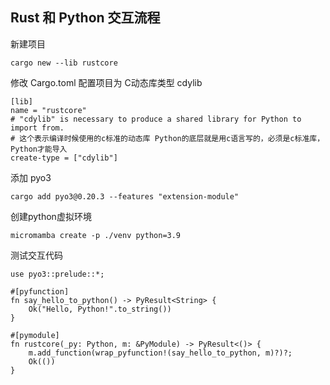 
## Rust 和 Python 交互流程

新建项目
```shell
cargo new --lib rustcore
```

修改 Cargo.toml 配置项目为 C动态库类型 cdylib
```shell
[lib]
name = "rustcore"
# "cdylib" is necessary to produce a shared library for Python to import from.
# 这个表示编译时候使用的c标准的动态库 Python的底层就是用c语言写的，必须是c标准库，Python才能导入
create-type = ["cdylib"]
```

添加 pyo3
```shell
cargo add pyo3@0.20.3 --features "extension-module"
```

创建python虚拟环境
```shell
micromamba create -p ./venv python=3.9
```

测试交互代码
```shell
use pyo3::prelude::*;

#[pyfunction]
fn say_hello_to_python() -> PyResult<String> {
    Ok("Hello, Python!".to_string())
}

#[pymodule]
fn rustcore(_py: Python, m: &PyModule) -> PyResult<()> {
    m.add_function(wrap_pyfunction!(say_hello_to_python, m)?)?;
    Ok(())
}
```